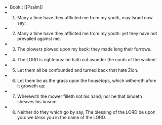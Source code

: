 - Book:: [[Psalm]]
- 1. Many a time have they afflicted me from my youth, may Israel now say:
- 2. Many a time have they afflicted me from my youth: yet they have not prevailed against me.
- 3. The plowers plowed upon my back: they made long their furrows.
- 4. The LORD is righteous: he hath cut asunder the cords of the wicked.
- 5. Let them all be confounded and turned back that hate Zion.
- 6. Let them be as the grass upon the housetops, which withereth afore it groweth up:
- 7. Wherewith the mower filleth not his hand; nor he that bindeth sheaves his bosom.
- 8. Neither do they which go by say, The blessing of the LORD be upon you: we bless you in the name of the LORD.
